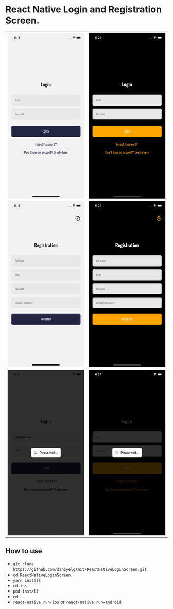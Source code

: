 # React Native Login and Registration Screen.
<table>
  <tr>
    <td><img src="./assets/screenshots/Login.png" width="400"></td>
    <td><img src=".//assets/screenshots/Login-DarkMode.png" width="400"></td>
  <tr>
  <tr>
     <td><img src="./assets/screenshots/Registration.png" width="400"></td>
    <td><img src=".//assets/screenshots/Registration_DarkMode.png" width="400"></td>
  <tr>
  <tr>
    <td><img src="./assets/screenshots/Loader.png" width="400"></td>
    <td><img src=".//assets/screenshots/Loader-DarkMode.png" width="400"></td>
  <tr>
</table>

## How to use
- `git clone https://github.com/daniyelgamit/ReactNativeLoginScreen.git`
- `cd ReactNativeLoginScreen`
- `yarn install`
- `cd ios`
- `pod install` 
- `cd ..`
- `react-native run-ios` or `react-native run-android`
